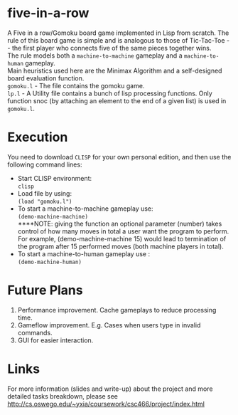 # five-in-a-row
A Five in a row/Gomoku board game implemented in Lisp from scratch. The rule of this board game is simple and is analogous to those of 
Tic-Tac-Toe -- the first player who connects five of the same pieces together wins. </br> 
The rule models both a `machine-to-machine` gameplay and a `machine-to-human` gameplay.</br>
Main heuristics used here are the Minimax Algorithm and a self-designed board evaluation function. </br>
`gomoku.l` - The file contains the gomoku game. </br>
`lp.l` - A Utility file contains a bunch of lisp processing functions. Only function snoc (by attaching an element to the end of a given list)
is used in `gomoku.l`. </br>

# Execution
You need to download `CLISP` for your own personal edition, and then use the following command lines: <br>
- Start CLISP environment: <br>
`clisp` </br>
- Load file by using: </br>
`(load "gomoku.l")` </br>
- To start a machine-to-machine gameplay use: </br>
`(demo-machine-machine)` </br>
****NOTE: </em> giving the function an optional parameter (number) takes control of how many moves in total a user want the program to perform.
For example, (demo-machine-machine 15) would lead to termination of the program after 15 performed moves (both machine players in total). </br>
- To start a machine-to-human gameplay use :</br>
`(demo-machine-human)`</br>

# Future Plans
1. Performance improvement. Cache gameplays to reduce processing time.</br>
2. Gameflow improvement. E.g. Cases when users type in invalid commands. </br>
3. GUI for easier interaction. </br>

# Links
For more information (slides and write-up) about the project and more detailed tasks breakdown, 
please see http://cs.oswego.edu/~yxia/coursework/csc466/project/index.html
